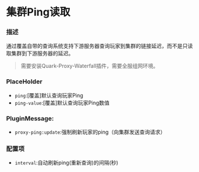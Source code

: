 # 集群Ping读取

### 描述

通过覆盖自带的查询系统支持下游服务器查询玩家到集群的链接延迟，而不是只读取集群到下游服务器的延迟。

> 需要安装Quark-Proxy-Waterfall插件，需要全服组网环境。

### PlaceHolder

- `ping`:[覆盖]默认查询玩家Ping
- `ping-value`:[覆盖]默认查询玩家Ping数值

### PluginMessage:

- `proxy-ping:update`:强制刷新玩家的ping（向集群发送查询请求）

### 配置项

- `interval`:自动刷新ping(重新查询)的间隔(秒)